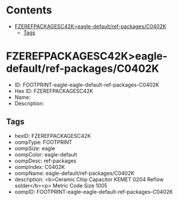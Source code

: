 



Contents
========

* [FZEREFPACKAGESC42K>eagle-default/ref-packages/C0402K](#fzerefpackagesc42keagle-defaultref-packagesc0402k)
	* [Tags](#tags)

# FZEREFPACKAGESC42K>eagle-default/ref-packages/C0402K

- ID: FOOTPRINT-eagle-eagle-default-ref-packages-C0402K
- Hex ID: FZEREFPACKAGESC42K
- Name: 
- Description: 

## Tags

- hexID: FZEREFPACKAGESC42K
- oompType: FOOTPRINT
- oompSize: eagle
- oompColor: eagle-default
- oompDesc: ref-packages
- oompIndex: C0402K
- oompName: eagle-default/ref-packages/C0402K
- description: &lt;b&gt;Ceramic Chip Capacitor KEMET 0204 Reflow solder&lt;/b&gt;&lt;p&gt;&#xD;
Metric Code Size 1005
- oompID: FOOTPRINT-eagle-eagle-default-ref-packages-C0402K
